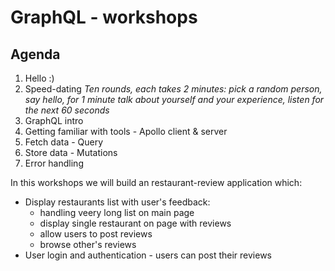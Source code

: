 # GraphQL - workshops

## Agenda

1. Hello :\)
2. Speed-dating _Ten rounds, each takes 2 minutes: pick a random person, say hello, for 1 minute talk about yourself and your experience, listen for the next 60 seconds_
3. GraphQL intro 
4. Getting familiar with tools - Apollo client & server 
5. Fetch data - Query
6. Store data - Mutations
7. Error handling

In this workshops we will build an restaurant-review application which:

* Display restaurants list with user's feedback:
  * handling veery long list on main page
  *  display single restaurant on page with reviews
  *  allow users to post reviews
  * browse other's reviews
* User login and authentication - users can post their reviews





